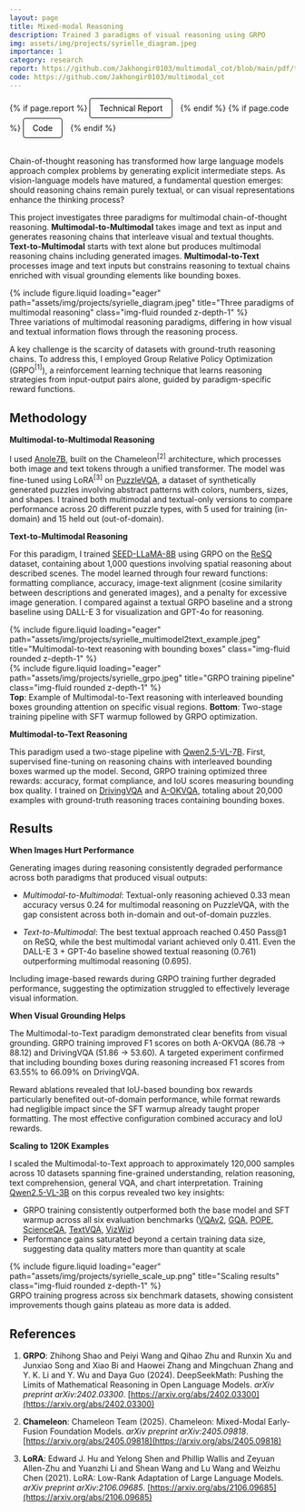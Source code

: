 ```yaml
---
layout: page
title: Mixed-modal Reasoning
description: Trained 3 paradigms of visual reasoning using GRPO
img: assets/img/projects/syrielle_diagram.jpeg
importance: 1
category: research
report: https://github.com/Jakhongir0103/multimodal_cot/blob/main/pdf/technical_report.pdf
code: https://github.com/Jakhongir0103/multimodal_cot
---
```


<!-- Project Links/Buttons -->
<div class="links" style="margin-bottom: 2rem;">
  {% if page.report %}
    <a href="{{ page.report }}" class="btn btn-primary btn-sm" role="button" target="_blank" style="background-color: white !important; border: 1px solid black !important; color: black !important; padding: 8px 16px; border-radius: 4px; text-decoration: none; display: inline-block; margin-right: 10px; box-shadow: 0 2px 4px rgba(0,0,0,0.1);">
      <i class="fas fa-file-pdf"></i> Technical Report
    </a>
  {% endif %}
  {% if page.code %}
    <a href="{{ page.code }}" class="btn btn-primary btn-sm" role="button" target="_blank" style="background-color: white !important; border: 1px solid black !important; color: black !important; padding: 8px 16px; border-radius: 4px; text-decoration: none; display: inline-block; margin-right: 10px; box-shadow: 0 2px 4px rgba(0,0,0,0.1);">
      <i class="fab fa-github"></i> Code
    </a>
  {% endif %}
</div>

Chain-of-thought reasoning has transformed how large language models approach complex problems by generating explicit intermediate steps. As vision-language models have matured, a fundamental question emerges: should reasoning chains remain purely textual, or can visual representations enhance the thinking process?

This project investigates three paradigms for multimodal chain-of-thought reasoning. **Multimodal-to-Multimodal** takes image and text as input and generates reasoning chains that interleave visual and textual thoughts. **Text-to-Multimodal** starts with text alone but produces multimodal reasoning chains including generated images. **Multimodal-to-Text** processes image and text inputs but constrains reasoning to textual chains enriched with visual grounding elements like bounding boxes.

<div class="row">
    <div class="col-sm mt-3 mt-md-0">
        {% include figure.liquid loading="eager" path="assets/img/projects/syrielle_diagram.jpeg" title="Three paradigms of multimodal reasoning" class="img-fluid rounded z-depth-1" %}
    </div>
</div>
<div class="caption">
    Three variations of multimodal reasoning paradigms, differing in how visual and textual information flows through the reasoning process.
</div>

A key challenge is the scarcity of datasets with ground-truth reasoning chains. To address this, I employed Group Relative Policy Optimization (GRPO$^{[1]}$), a reinforcement learning technique that learns reasoning strategies from input-output pairs alone, guided by paradigm-specific reward functions.

## Methodology

**Multimodal-to-Multimodal Reasoning**

I used [Anole7B](https://huggingface.co/GAIR/Anole-7b-v0.1), built on the Chameleon$^{[2]}$ architecture, which processes both image and text tokens through a unified transformer. The model was fine-tuned using LoRA$^{[3]}$ on [PuzzleVQA](https://huggingface.co/datasets/declare-lab/PuzzleVQA), a dataset of synthetically generated puzzles involving abstract patterns with colors, numbers, sizes, and shapes. I trained both multimodal and textual-only versions to compare performance across 20 different puzzle types, with 5 used for training (in-domain) and 15 held out (out-of-domain).

**Text-to-Multimodal Reasoning**

For this paradigm, I trained [SEED-LLaMA-8B](https://huggingface.co/AILab-CVC/seed-llama-8b-sft) using GRPO on the [ReSQ](https://huggingface.co/datasets/tasksource/ReSQ) dataset, containing about 1,000 questions involving spatial reasoning about described scenes. The model learned through four reward functions: formatting compliance, accuracy, image-text alignment (cosine similarity between descriptions and generated images), and a penalty for excessive image generation. I compared against a textual GRPO baseline and a strong baseline using DALL-E 3 for visualization and GPT-4o for reasoning.

<div class="row justify-content-center">
  <div class="col-10 col-md-8 mt-3">
    {% include figure.liquid loading="eager" path="assets/img/projects/syrielle_multimodel2text_example.jpeg" title="Multimodal-to-text reasoning with bounding boxes" class="img-fluid rounded z-depth-1" %}
  </div>
  <div class="col-10 col-md-8 mt-3">
    {% include figure.liquid loading="eager" path="assets/img/projects/syrielle_grpo.jpeg" title="GRPO training pipeline" class="img-fluid rounded z-depth-1" %}
  </div>
</div>

<div class="caption text-center mt-2">
  <b>Top</b>: Example of Multimodal-to-Text reasoning with interleaved bounding boxes grounding attention on specific visual regions.  
  <b>Bottom</b>: Two-stage training pipeline with SFT warmup followed by GRPO optimization.
</div>

**Multimodal-to-Text Reasoning**

This paradigm used a two-stage pipeline with [Qwen2.5-VL-7B](https://huggingface.co/Qwen/Qwen2.5-VL-7B-Instruct). First, supervised fine-tuning on reasoning chains with interleaved bounding boxes warmed up the model. Second, GRPO training optimized three rewards: accuracy, format compliance, and IoU scores measuring bounding box quality. I trained on [DrivingVQA](https://huggingface.co/datasets/EPFL-DrivingVQA/DrivingVQA) and [A-OKVQA](https://huggingface.co/datasets/HuggingFaceM4/A-OKVQA), totaling about 20,000 examples with ground-truth reasoning traces containing bounding boxes.

## Results

**When Images Hurt Performance**

Generating images during reasoning consistently degraded performance across both paradigms that produced visual outputs:

- *Multimodal-to-Multimodal*: Textual-only reasoning achieved 0.33 mean accuracy versus 0.24 for multimodal reasoning on PuzzleVQA, with the gap consistent across both in-domain and out-of-domain puzzles.

- *Text-to-Multimodal*: The best textual approach reached 0.450 Pass@1 on ReSQ, while the best multimodal variant achieved only 0.411. Even the DALL-E 3 + GPT-4o baseline showed textual reasoning (0.761) outperforming multimodal reasoning (0.695).

Including image-based rewards during GRPO training further degraded performance, suggesting the optimization struggled to effectively leverage visual information.

**When Visual Grounding Helps**

The Multimodal-to-Text paradigm demonstrated clear benefits from visual grounding. GRPO training improved F1 scores on both A-OKVQA (86.78 → 88.12) and DrivingVQA (51.86 → 53.60). A targeted experiment confirmed that including bounding boxes during reasoning increased F1 scores from 63.55% to 66.09% on DrivingVQA.

Reward ablations revealed that IoU-based bounding box rewards particularly benefited out-of-domain performance, while format rewards had negligible impact since the SFT warmup already taught proper formatting. The most effective configuration combined accuracy and IoU rewards.

**Scaling to 120K Examples**

I scaled the Multimodal-to-Text approach to approximately 120,000 samples across 10 datasets spanning fine-grained understanding, relation reasoning, text comprehension, general VQA, and chart interpretation. Training [Qwen2.5-VL-3B](https://huggingface.co/Qwen/Qwen2.5-VL-3B-Instruct) on this corpus revealed two key insights:

- GRPO training consistently outperformed both the base model and SFT warmup across all six evaluation benchmarks ([VQAv2](https://huggingface.co/datasets/HuggingFaceM4/VQAv2), [GQA](https://cs.stanford.edu/people/dorarad/gqa/about.html), [POPE](https://huggingface.co/datasets/lmms-lab/POPE), [ScienceQA](https://scienceqa.github.io/), [TextVQA](https://textvqa.org/), [VizWiz](https://vizwiz.org/tasks-and-datasets/vqa/))
- Performance gains saturated beyond a certain training data size, suggesting data quality matters more than quantity at scale

<div class="row">
    <div class="col-sm mt-3 mt-md-0">
        {% include figure.liquid loading="eager" path="assets/img/projects/syrielle_scale_up.png" title="Scaling results" class="img-fluid rounded z-depth-1" %}
    </div>
</div>
<div class="caption">
    GRPO training progress across six benchmark datasets, showing consistent improvements though gains plateau as more data is added.
</div>

## References

1. **GRPO**: Zhihong Shao and Peiyi Wang and Qihao Zhu and Runxin Xu and Junxiao Song and Xiao Bi and Haowei Zhang and Mingchuan Zhang and Y. K. Li and Y. Wu and Daya Guo (2024). DeepSeekMath: Pushing the Limits of Mathematical Reasoning in Open Language Models. *arXiv preprint arXiv:2402.03300*. [https://arxiv.org/abs/2402.03300](https://arxiv.org/abs/2402.03300)

2. **Chameleon**: Chameleon Team (2025). Chameleon: Mixed-Modal Early-Fusion Foundation Models. *arXiv preprint arXiv:2405.09818*. [https://arxiv.org/abs/2405.09818](https://arxiv.org/abs/2405.09818)

3. **LoRA**: Edward J. Hu and Yelong Shen and Phillip Wallis and Zeyuan Allen-Zhu and Yuanzhi Li and Shean Wang and Lu Wang and Weizhu Chen (2021). LoRA: Low-Rank Adaptation of Large Language Models. *arXiv preprint arXiv:2106.09685*. [https://arxiv.org/abs/2106.09685](https://arxiv.org/abs/2106.09685)